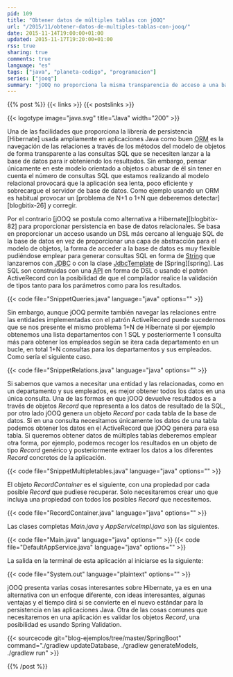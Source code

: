 ```yaml
---
pid: 109
title: "Obtener datos de múltiples tablas con jOOQ"
url: "/2015/11/obtener-datos-de-multiples-tablas-con-jooq/"
date: 2015-11-14T19:00:00+01:00
updated: 2015-11-17T19:20:00+01:00
rss: true
sharing: true
comments: true
language: "es"
tags: ["java", "planeta-codigo", "programacion"]
series: ["jooq"]
summary: "jOOQ no proporciona la misma transparencia de acceso a una base de datos relacional que un ORM. Para validar los datos podemos usar Spring Validation y para obtener datos de múltiples tablas lo que comento en este artículo. Usando jOOQ podemos exprimir todo el potencial del lenguaje SQL, comprobación de tipos por el compilador de argumentos y resultados, usar la base de datos como única fuente de la verdad, diferentes formas de acceso a la base de datos usando el patrón Active Record, directamente SQL, ..."
---
```


{{% post %}}
{{< links >}}
{{< postslinks >}}

{{< logotype image="java.svg" title="Java" width="200" >}}

Una de las facilidades que proporciona la librería de persistencia [Hibernate] usada ampliamente en aplicaciones Java como buen <abbr title="Object/Relational Mapping">ORM</abbr> es la navegación de las relaciones a través de los métodos del modelo de objetos de forma transparente a las consultas SQL que se necesiten lanzar a la base de datos para ir obteniendo los resultados. Sin embargo, pensar únicamente en este modelo orientado a objetos o abusar de él sin tener en cuenta el número de consultas SQL que estamos realizando al modelo relacional provocará que la aplicación sea lenta, poco eficiente y sobrecargue el servidor de base de datos. Como ejemplo usando un ORM es habitual provocar un [problema de N+1 o 1+N que deberemos detectar][blogbitix-26] y corregir.

Por el contrario [jOOQ se postula como alternativa a Hibernate][blogbitix-82] para proporcionar persistencia en base de datos relacionales. Se basa en proporcionar un acceso usando un DSL más cercano al lenguaje SQL de la base de datos en vez de proporcionar una capa de abstracción para el modelo de objetos, la forma de acceder a la base de datos es muy flexible pudiéndose emplear para generar consultas SQL en forma de [String](https://docs.oracle.com/javase/8/docs/api/java/lang/String.html) que lanzaremos con <abbr title="Java Database Connectivity">JDBC</abbr> o con la clase [JdbcTemplate](https://docs.spring.io/spring/docs/current/javadoc-api/org/springframework/jdbc/core/JdbcTemplate.html) de [Spring][spring]. Las SQL son construidas con una <abbr title="Application Programming Interface">API</abbr> en forma de <abrr title="Domain-specific language">DSL</abbr> o usando el patrón ActiveRecord con la posibilidad de que el compilador realice la validación de tipos tanto para los parámetros como para los resultados.

{{< code file="SnippetQueries.java" language="java" options="" >}}

Sin embargo, aunque jOOQ permite también navegar las relaciones entre las entidades implementadas con el patrón ActiveRecord puede sucedernos que se nos presente el mismo problema 1+N de Hibernate si por ejemplo obtenemos una lista departamentos con 1 SQL y posteriormente 1 consulta más para obtener los empleados según se itera cada departamento en un bucle, en total 1+N consultas para los departamentos y sus empleados. Como sería el siguiente caso.

{{< code file="SnippetRelations.java" language="java" options="" >}}

Si sabemos que vamos a necesitar una entidad y las relacionadas, como en un departamento y sus empleados, es mejor obtener todos los datos en una única consulta. Una de las formas en que jOOQ devuelve resultados es a través de objetos _Record_ que representa a los datos de resultado de la SQL, por otro lado jOOQ genera un objeto _Record_ por cada tabla de la base de datos. Si en una consulta necesitamos únicamente los datos de una tabla podemos obtener los datos en el ActiveRecord que jOOQ genera para esa tabla. Si queremos obtener datos de múltiples tablas deberemos emplear otra forma, por ejemplo, podemos recoger los resultados en un objeto de tipo _Record_ genérico y posteriormente extraer los datos a los diferentes _Record_ concretos de la aplicación.

{{< code file="SnippetMultipletables.java" language="java" options="" >}}

El objeto _RecordContainer_ es el siguiente, con una propiedad por cada posible _Record_ que pudiese recuperar. Solo necesitaremos crear uno que incluya una propiedad con todos los posibles _Record_ que necesitemos.

{{< code file="RecordContainer.java" language="java" options="" >}}

Las clases completas _Main.java_ y _AppServiceImpl.java_ son las siguientes.

{{< code file="Main.java" language="java" options="" >}}
{{< code file="DefaultAppService.java" language="java" options="" >}}

La salida en la terminal de esta aplicación al iniciarse es la siguiente:

{{< code file="System.out" language="plaintext" options="" >}}

jOOQ presenta varias cosas interesantes sobre Hibernate, ya es en una alternativa con un enfoque diferente, con ideas interesantes, algunas ventajas y el tiempo dirá si se convierte en el nuevo estándar para la persistencia en las aplicaciones Java. Otra de las cosas comunes que necesitaremos en una aplicación es validar los objetos _Record_, una posibilidad es usando Spring Validation.

{{< sourcecode git="blog-ejemplos/tree/master/SpringBoot" command="./gradlew updateDatabase, ./gradlew generateModels, ./gradlew run" >}}

{{% /post %}}
